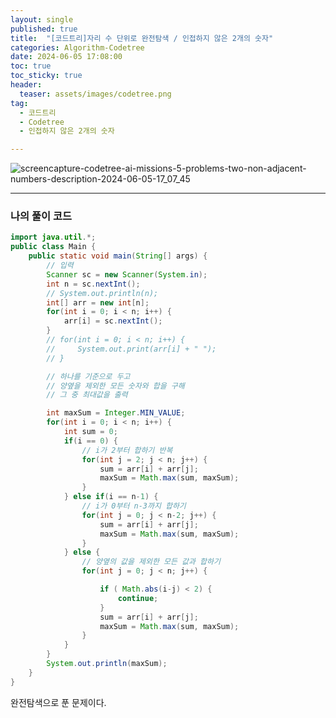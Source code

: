 ```yaml
---
layout: single
published: true
title:  "[코드트리]자리 수 단위로 완전탐색 / 인접하지 않은 2개의 숫자"
categories: Algorithm-Codetree
date: 2024-06-05 17:08:00
toc: true
toc_sticky: true
header:
  teaser: assets/images/codetree.png
tag:   
  - 코드트리
  - Codetree
  - 인접하지 않은 2개의 숫자

---
```


![screencapture-codetree-ai-missions-5-problems-two-non-adjacent-numbers-description-2024-06-05-17_07_45](https://github.com/BaxDailyGit/BaxDailyGit/assets/99312529/674d2339-e6b6-46bf-b712-8d76be1a2a2a)


----------------

### 나의 풀이 코드

```java
import java.util.*;
public class Main {
    public static void main(String[] args) {
        // 입력
        Scanner sc = new Scanner(System.in);
        int n = sc.nextInt();
        // System.out.println(n);
        int[] arr = new int[n];
        for(int i = 0; i < n; i++) {
            arr[i] = sc.nextInt();
        }
        // for(int i = 0; i < n; i++) {
        //     System.out.print(arr[i] + " ");
        // }

        // 하나를 기준으로 두고
        // 양옆을 제외한 모든 숫자와 합을 구해
        // 그 중 최대값을 출력

        int maxSum = Integer.MIN_VALUE;
        for(int i = 0; i < n; i++) {
            int sum = 0; 
            if(i == 0) {
                // i가 2부터 합하기 반복
                for(int j = 2; j < n; j++) {
                    sum = arr[i] + arr[j];
                    maxSum = Math.max(sum, maxSum);
                }
            } else if(i == n-1) {
                // i가 0부터 n-3까지 합하기
                for(int j = 0; j < n-2; j++) {
                    sum = arr[i] + arr[j];
                    maxSum = Math.max(sum, maxSum);
                }
            } else {
                // 양옆의 값을 제외한 모든 값과 합하기
                for(int j = 0; j < n; j++) {

                    if ( Math.abs(i-j) < 2) {
                        continue;
                    }
                    sum = arr[i] + arr[j];
                    maxSum = Math.max(sum, maxSum);
                }
            }
        }
        System.out.println(maxSum);
    }
}
```

완전탐색으로 푼 문제이다. 
        
